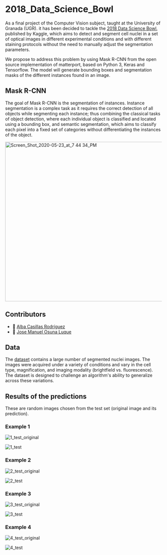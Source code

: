 # 2018_Data_Science_Bowl

As a final project of the Computer Vision subject, taught at the University of Granada (UGR). it has been decided to tackle the [2018 Data Science Bowl](https://www.kaggle.com/competitions/data-science-bowl-2018/), published by Kaggle, which aims to detect and segment cell nuclei in a set of optical images in different experimental conditions and with different staining protocols without the need to manually adjust the segmentation parameters.

We propose to address this problem by using Mask R-CNN from the open source implementation of matterport, based on Python 3, Keras and Tensorflow. The model will generate bounding boxes and segmentation masks of the different instances found in an image.

## Mask R-CNN

The goal of Mask R-CNN is the segmentation of instances. Instance segmentation is a complex task as it requires the correct detection of all objects while segmenting each instance; thus combining the classical tasks of object detection, where each individual object is classified and located using a bounding box, and semantic segmentation, which aims to classify each pixel into a fixed set of categories without differentiating the instances of the object.

<img width="511" alt="Screen_Shot_2020-05-23_at_7 44 34_PM" src="https://user-images.githubusercontent.com/47610906/211776913-39e3dd0d-6f11-417a-95f6-1d79ab67de96.png">

## Contributors

+ :bust_in_silhouette: [Alba Casillas Rodríguez](https://github.com/CasillasAlba)
+ :bust_in_silhouette: [Jose Manuel Osuna Luque](https://github.com/JosuZx13) 

## Data

The [dataset](https://www.kaggle.com/competitions/data-science-bowl-2018/data) contains a large number of segmented nuclei images. The images were acquired under a variety of conditions and vary in the cell type, magnification, and imaging modality (brightfield vs. fluorescence). The dataset is designed to challenge an algorithm's ability to generalize across these variations.

## Results of the predictions 

These are random images chosen from the test set (original image and its prediction).

### Example 1

![1_test_original](https://user-images.githubusercontent.com/47610906/211776697-942fee7b-98ff-406d-ba33-8ec0d9d9c62b.png)

![1_test](https://user-images.githubusercontent.com/47610906/211776731-ba7b09bc-f823-48de-aacf-b0d20f0dba85.png)

### Example 2

![2_test_original](https://user-images.githubusercontent.com/47610906/211776762-5f51249a-b8f9-489a-8121-e88867078089.png)

![2_test](https://user-images.githubusercontent.com/47610906/211776775-62f19cc2-291f-4be3-bdcf-c6a9380cb5ee.png)

### Example 3

![3_test_original](https://user-images.githubusercontent.com/47610906/211776805-ddeeb02e-f9c6-402d-b459-4d0d2c4b366f.png)

![3_test](https://user-images.githubusercontent.com/47610906/211776822-b4977aed-2337-4308-b284-edc584b5fd61.png)

### Example 4

![4_test_original](https://user-images.githubusercontent.com/47610906/211776854-733676c9-5e0b-4230-b89d-9737a378a3c1.png)

![4_test](https://user-images.githubusercontent.com/47610906/211776878-526e3a3b-d79f-40ef-b301-7654c6b9f087.png)



